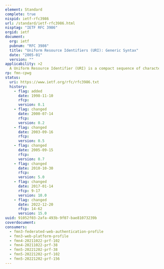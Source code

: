```yaml
---
element: Standard
complete: true
nispid: ietf-rfc3986
url: /standard/ietf-rfc3986.html
nisptag: "IETF RFC 3986"
orgid: ietf
document:
  org: ietf
  pubnum: "RFC 3986"
  title: "Uniform Resource Identifiers (URI): Generic Syntax"
  date: "2005-01"
  version: ""
applicability: >2
  A Uniform Resource Identifier (URI) is a compact sequence of characters that identifies an abstract or physical resource. This specification defines the generic URI syntax and a process for resolving URI references that might be in relative form, along with guidelines and security considerations for the use of URIs on the Internet. The URI syntax defines a grammar that is a superset of all valid URIs, allowing an implementation to parse the common components of a URI reference without knowing the scheme-specific requirements of every possible identifier. This specification does not define a generative grammar for URIs; that task is performed by the individual specifications of each URI scheme.
rp: fmn-cpwg
status:
  uri: https://www.ietf.org/rfc/rfc3986.txt
  history: 
    - flag: added
      date: 1998-11-10
      rfcp: 
      version: 0.1
    - flag: changed
      date: 2000-07-14
      rfcp: 
      version: 0.2
    - flag: changed
      date: 2003-09-16
      rfcp: 
      version: 0.5
    - flag: changed
      date: 2005-09-15
      rfcp: 
      version: 0.7
    - flag: changed
      date: 2010-10-30
      rfcp: 
      version: 5.0
    - flag: changed
      date: 2017-01-14
      rfcp: 9-17
      version: 10.0
    - flag: changed
      date: 2022-12-20
      rfcp: 14-62
      version: 15.0
uuid: 91052f03-2afa-493b-9f07-bae81073239b
coverdocument:
consumers:
  - fmn3-federated-web-authentication-profile
  - fmn3-web-platform-profile
  - fmn4-20211022-prf-102
  - fmn4-20211022-prf-38
  - fmn5-20221202-prf-38
  - fmn5-20221202-prf-102
  - fmn5-20221202-prf-156
---
```

